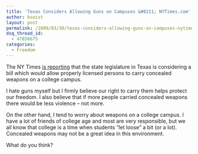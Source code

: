 ```yaml
---
title: 'Texas Considers Allowing Guns on Campuses &#8211; NYTimes.com'
author: bsoist
layout: post
permalink: /2009/03/30/texas-considers-allowing-guns-on-campuses-nytimescom/
dsq_thread_id:
  - 47856675
categories:
  - Freedom
---
```

The NY Times [is reporting][1] that the state legislature in Texas is considering a bill which would allow properly licensed persons to carry concealed weapons on a college campus.

I hate guns myself but I firmly believe our right to carry them helps protect our freedom. I also believe that if more people carried concealed weapons there would be less violence &#8211; not more.

On the other hand, I tend to worry about weapons on a college campus. I have a lot of friends of college age and most are very responsible, but we all know that college is a time when students &#8220;let loose&#8221; a bit (or a lot). Concealed weapons may not be a great idea in this environment.

What do you think?

 [1]: http://www.nytimes.com/2009/03/30/us/30texas.html?_r=1&partner=rss&emc=rss